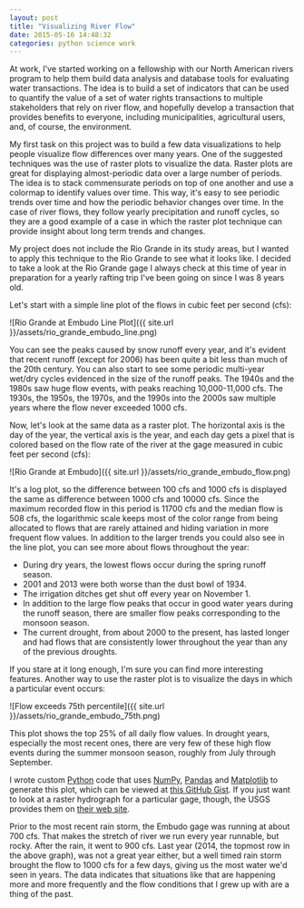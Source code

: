 ```yaml
---
layout: post
title: "Visualizing River Flow"
date: 2015-05-16 14:48:32
categories: python science work
---
```


At work, I've started working on a fellowship with our North American rivers
program to help them build data analysis and database tools for evaluating
water transactions. The idea is to build a set of indicators that can be used
to quantify the value of a set of water rights transactions to multiple
stakeholders that rely on river flow, and hopefully develop a transaction that
provides benefits to everyone, including municipalities, agricultural users,
and, of course, the environment.

My first task on this project was to build a few data visualizations to help
people visualize flow differences over many years. One of the suggested
techniques was the use of raster plots to visualize the data. Raster plots are
great for displaying almost-periodic data over a large number of periods. The
idea is to stack commensurate periods on top of one another and use a colormap
to identify values over time. This way, it's easy to see periodic trends over
time and how the periodic behavior changes over time. In the case of river
flows, they follow yearly precipitation and runoff cycles, so they are a
good example of a case in which the raster plot technique can provide
insight about long term trends and changes.

My project does not include the Rio Grande in its study areas, but I wanted to
apply this technique to the Rio Grande to see what it looks like. I decided to
take a look at the Rio Grande gage I always check at this time of year in
preparation for a yearly rafting trip I've been going on since I was 8 years
old.

Let's start with a simple line plot of the flows in cubic feet per second (cfs):

![Rio Grande at Embudo Line Plot]({{ site.url }}/assets/rio_grande_embudo_line.png)

You can see the peaks caused by snow runoff every year, and it's evident that
recent runoff (except for 2006) has been quite a bit less than much of the 20th
century. You can also start to see some periodic multi-year wet/dry cycles
evidenced in the size of the runoff peaks. The 1940s and the 1980s saw huge
flow events, with peaks reaching 10,000-11,000 cfs. The 1930s, the 1950s, the
1970s, and the 1990s into the 2000s saw multiple years where the flow never
exceeded 1000 cfs.

Now, let's look at the same data as a raster plot. The horizontal axis is the
day of the year, the vertical axis is the year, and each day gets a pixel that
is colored based on the flow rate of the river at the gage measured in cubic
feet per second (cfs):

![Rio Grande at Embudo]({{ site.url }}/assets/rio_grande_embudo_flow.png)

It's a log plot, so the difference between 100 cfs and 1000 cfs is displayed
the same as difference between 1000 cfs and 10000 cfs. Since the maximum
recorded flow in this period is 11700 cfs and the median flow is 508 cfs, the
logarithmic scale keeps most of the color range from being allocated to flows
that are rarely attained and hiding variation in more frequent flow values. In
addition to the larger trends you could also see in the line plot, you can see
more about flows throughout the year:

* During dry years, the lowest flows occur during the spring runoff season.
* 2001 and 2013 were both worse than the dust bowl of 1934.
* The irrigation ditches get shut off every year on November 1.
* In addition to the large flow peaks that occur in good water years during the
  runoff season, there are smaller flow peaks corresponding to the monsoon
  season.
* The current drought, from about 2000 to the present, has lasted longer and
  had flows that are consistently lower throughout the year than any of the
  previous droughts.

If you stare at it long enough, I'm sure you can find more interesting
features. Another way to use the raster plot is to visualize the days in
which a particular event occurs:

![Flow exceeds 75th percentile]({{ site.url }}/assets/rio_grande_embudo_75th.png)

This plot shows the top 25% of all daily flow values. In drought years,
especially the most recent ones, there are very few of these high flow events
during the summer monsoon season, roughly from July through September. 

I wrote custom [Python](http://www.python.org) code that uses [NumPy](http://numpy.org), [Pandas](http://pandas.pydata.org) and [Matplotlib](http://matplotlib.org) to generate this plot,
which can be viewed at 
[this GitHub Gist](https://gist.github.com/wdicharry/b549bc3b278456121700).
 If you just want to look at a raster hydrograph for a particular gage, though,
the USGS provides them on
[their web site](http://waterwatch.usgs.gov/?id=wwchart_rastergraph).

Prior to the most recent rain storm, the Embudo gage was running at about 700
cfs. That makes the stretch of river we run every year runnable, but rocky.
After the rain, it went to 900 cfs. Last year (2014, the topmost row in the
above graph), was not a great year either, but a well timed rain storm brought
the flow to 1000 cfs for a few days, giving us the most water we'd seen in
years. The data indicates that situations like that are happening more and
more frequently and the flow conditions that I grew up with are a thing of the
past.

